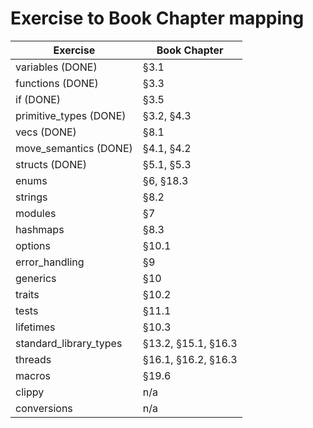 # Exercise to Book Chapter mapping

| Exercise               | Book Chapter        |
| ---------------------- | ------------------- |
| variables (DONE)       | §3.1                |
| functions (DONE)       | §3.3                |
| if (DONE)              | §3.5                |
| primitive_types (DONE) | §3.2, §4.3          |
| vecs (DONE)            | §8.1                |
| move_semantics (DONE)  | §4.1, §4.2          |
| structs (DONE)         | §5.1, §5.3          |
| enums                  | §6, §18.3           |
| strings                | §8.2                |
| modules                | §7                  |
| hashmaps               | §8.3                |
| options                | §10.1               |
| error_handling         | §9                  |
| generics               | §10                 |
| traits                 | §10.2               |
| tests                  | §11.1               |
| lifetimes              | §10.3               |
| standard_library_types | §13.2, §15.1, §16.3 |
| threads                | §16.1, §16.2, §16.3 |
| macros                 | §19.6               |
| clippy                 | n/a                 |
| conversions            | n/a                 |
